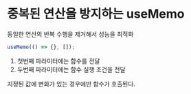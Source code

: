 # 중복된 연산을 방지하는 useMemo

동일한 연산의 반복 수행을 제거해서 성능을 최적화

```js
useMemo(() => {}, []);
```
1. 첫번째 파라미터에는 함수를 전달
2. 두번째 파라미터에는 함수 실행 조건을 전달

지정된 값에 변화가 있는 경우에만 함수가 호출된다.

